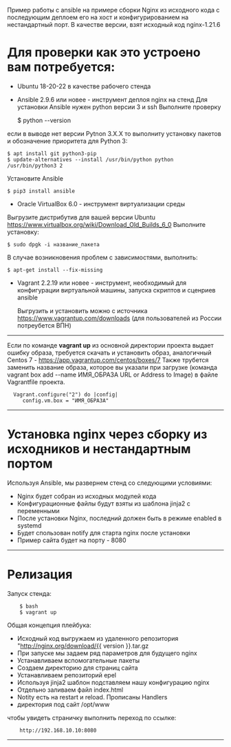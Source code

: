 Пример работы с ansible на примере сборки Nginx из исходного кода с последующим деплоем его на хост и конфигурированием на нестандартный порт. В качестве версии, взят исходный код nginx-1.21.6

# Для проверки как это устроено вам потребуется:
- Ubuntu 18-20-22 в качестве рабочего стенда
- Ansible 2.9.6 или новее - инструмент деплоя nginx на стенд
Для установки Ansible нужен python версии 3 и ssh
Выполните проверку 

	$ python --version
	
если в выводе нет версии Pytnon 3.X.X то выполниту установку пакетов и обозначение приоритета для Python 3: 

	$ apt install git python3-pip
	$ update-alternatives --install /usr/bin/python python /usr/bin/python3 2

Установите Ansible

	$ pip3 install ansible

- Oracle VirtualBox 6.0 - инструмент виртуализации среды

Выгрузите дистрибутив для вашей версии Ubuntu 
https://www.virtualbox.org/wiki/Download_Old_Builds_6_0
Выполните установку:

	$ sudo dpgk -i название_пакета

В случае возникновения проблем с зависимостями, выполнить:

	$ apt-get install --fix-missing

- Vagrant 2.2.19 или новее - инструмент, необходимый для конфигурации виртуальной машины, запуска скриптов и сценриев ansible

	Выгрузить и установить можно с  источника https://www.vagrantup.com/downloads (для пользователей из России потреубется ВПН)
	
--------------------------

Если по команде **vagrant up** из основной директории проекта выдает ошибку образа, требуется скачать и установить образ, аналогичный Centos 7 -  https://app.vagrantup.com/centos/boxes/7
Также трубется заменить название образа, которое вы указали при загрузке (команда vagrant box add --name ИМЯ_ОБРАЗА URL or Address to Image) в файле Vagrantfile проекта.

      Vagrant.configure("2") do |config|
         config.vm.box = "ИМЯ_ОБРАЗА"

------------------------------------------------------------

# Установка nginx через сборку из исходников и нестандартным портом

Используя Ansible, мы развернем стенд со следующими условиями:
- Nginx будет собран из исходных модулей кода
- Конфигурационные файлы будут взяты из шаблона jinja2 с переменными
- После установки Nginx, последний должен быть в режиме enabled в systemd
- Будет спользован notify для старта nginx после установки
- Пример сайта будет на порту - 8080

-------------------------------------------------------
# Релизация

Запуск стенда:

		$ bash
		$ vagrant up

Общая концепция плейбука:
- Исходный код выгружаем из удаленного репозитория "http://nginx.org/download/{{ version }}.tar.gz
- При запуске мы задаем ряд параметров для будущего nginx
- Устанавливаем вспомогательные пакеты
- Создаем директорию для страниц сайта
- Устанавливаем репозиторий epel 
- Используя jinja2 шаблон подставляем нашу конфигурацию nginx
- Отдельно заливаем файл index.html
- Notity есть на restart и reload. Прописаны Handlers
- директория под сайт /opt/www

чтобы увидеть страничку выполнить переход по ссылке:

		http://192.168.10.10:8080

---

